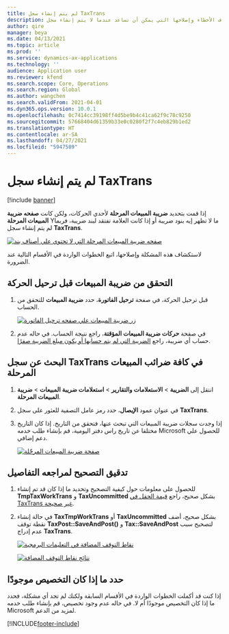 ```yaml
---
title: لم يتم إنشاء سجل TaxTrans
description: يوفر هذا الموضوع معلومات استكشاف الأخطاء وإصلاحها التي يمكن أن تساعد عندما لا يتم إنشاء سجل TaxTrans.
author: qire
manager: beya
ms.date: 04/13/2021
ms.topic: article
ms.prod: ''
ms.service: dynamics-ax-applications
ms.technology: ''
audience: Application user
ms.reviewer: kfend
ms.search.scope: Core, Operations
ms.search.region: Global
ms.author: wangchen
ms.search.validFrom: 2021-04-01
ms.dyn365.ops.version: 10.0.1
ms.openlocfilehash: 0c7414cc39198ff4d5be9b4c41ca62f9c78c9250
ms.sourcegitcommit: 57668404d61359b33e0c0280f2f7c4eb829b1ed2
ms.translationtype: HT
ms.contentlocale: ar-SA
ms.lasthandoff: 04/27/2021
ms.locfileid: "5947589"
---
```

# <a name="taxtrans-record-isnt-generated"></a>لم يتم إنشاء سجل TaxTrans

[!include [banner](../includes/banner.md)]

إذا قمت بتحديد **ضريبة المبيعات المرحلة** لأحدي الحركات، ولكن كانت  **صفحه ضريبة المبيعات المرحلة** Yما لا تظهر إيه بنود ضريبة أو إذا كانت العلامة تفتقد لبند ضريبة، فربما لم يتم إنشاء سجل **TaxTrans**.

[![صفحه ضريبة المبيعات المرحلة التي لا تحتوي علي أصناف بند](./media/taxtrans-is-not-generated-Picture1.png)](./media/taxtrans-is-not-generated-Picture1.png)

لاستكشاف هذه المشكلة وإصلاحها، اتبع الخطوات الواردة في الأقسام التالية عند الضرورة.

## <a name="check-the-sales-tax-before-you-post-the-transaction"></a>التحقق من ضريبة المبيعات قبل ترحيل الحركة

1. قبل ترحيل الحركة، في صفحة **ترحيل الفاتورة**، حدد **ضريبة المبيعات** للتحقق من الحساب.

    [![زر ضريبة المبيعات علي صفحه ترحيل الفاتورة](./media/taxtrans-is-not-generated-Picture2.png)](./media/taxtrans-is-not-generated-Picture2.png)

2. في صفحة **حركات ضريبة المبيعات المؤقتة**، راجع نتيجة الحساب. في حاله عدم حساب أي ضريبة، راجع [الضريبة التي لم يتم حسابها أو يكون مبلغ الضريبة صفرًا](sales-tax-troubleshooting-tax-not-calculated-amount-zero.md).

## <a name="find-the-taxtrans-record-in-all-posted-sales-tax"></a>البحث عن سجل TaxTrans في كافة ضرائب المبيعات المرحلة

1. انتقل إلى **الضريبة** \> **الاستعلامات والتقارير** \> **استعلامات ضريبة المبيعات** > **ضريبة المبيعات المرحلة**.
2. في عنوان عمود **الإيصال**، حدد رمز عامل التصفية للعثور على سجل **TaxTrans**.
3. إذا وجدت سجلات ضريبة المبيعات التي تبحث عنها، فتحقق من التاريخ. إذا كان التاريخ مختلفا عن تاريخ راس دفتر اليومية، قم بإنشاء طلب خدمه Microsoft للحصول علي دعم إضافي.

    [![صفحة ضريبة المبيعات المرحّلة](./media/taxtrans-is-not-generated-Picture4.png)](./media/taxtrans-is-not-generated-Picture4.png)

## <a name="debug-to-check-details"></a>تدقيق التصحيح لمراجعه التفاصيل

1. للحصول على معلومات حول كيفية التصحيح وتحديد ما إذا كان قد تم إنشاء **TmpTaxWorkTrans** و **TaxUncommitted** بشكل صحيح، راجع [قيمة الحقل في TaxTrans غير صحيحة](sales-tax-troubleshooting-field-value-taxtrans-incorrect.md).
2. في حالة إنشاء **TaxTmpWorkTrans** أو **TaxUncommitted** بشكل صحيح، أضف نقطة توقف **TaxPost::SaveAndPost()** و **Tax::SaveAndPost** لتصحيح سبب عدم إدراج **TaxTrans**.

    [![نقاط التوقف المضافة في التعليمات البرمجية](./media/taxtrans-is-not-generated-Picture5.png)](./media/taxtrans-is-not-generated-Picture5.png)

    [![نتائج نقاط التوقف المضافة](./media/taxtrans-is-not-generated-Picture6.png)](./media/taxtrans-is-not-generated-Picture6.png)

## <a name="determine-whether-customization-exists"></a>حدد ما إذا كان التخصيص موجودًا

إذا كنت قد أكملت الخطوات الواردة في الأقسام السابقة ولكنك لم تجد أي مشكلة، فحدد ما إذا كان التخصيص موجودًا أم لا. في حاله عدم وجود تخصيص، قم بإنشاء طلب خدمه Microsoft لمزيد من الدعم.

[!INCLUDE[footer-include](../../includes/footer-banner.md)]
